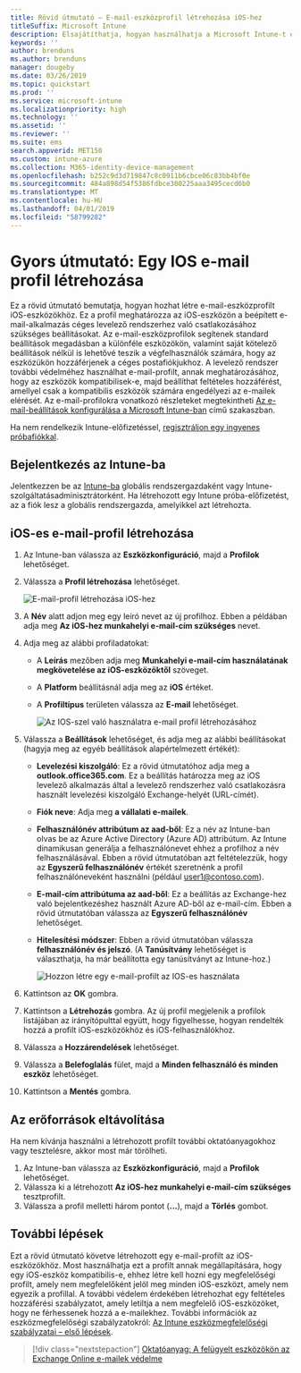 ```yaml
---
title: Rövid útmutató – E-mail-eszközprofil létrehozása iOS-hez
titleSuffix: Microsoft Intune
description: Elsajátíthatja, hogyan használhatja a Microsoft Intune-t e-mailes eszközprofil létrehozására, hogy az iOS-eszközök biztonságosan csatlakozhassanak a vállalati levelező rendszerhez.
keywords: ''
author: brenduns
ms.author: brenduns
manager: dougeby
ms.date: 03/26/2019
ms.topic: quickstart
ms.prod: ''
ms.service: microsoft-intune
ms.localizationpriority: high
ms.technology: ''
ms.assetid: ''
ms.reviewer: ''
ms.suite: ems
search.appverid: MET150
ms.custom: intune-azure
ms.collection: M365-identity-device-management
ms.openlocfilehash: b252c9d3d719847c8c0911b6cbce06c83bb4bf0e
ms.sourcegitcommit: 484a898d54f5386fdbce300225aaa3495cecd6b0
ms.translationtype: MT
ms.contentlocale: hu-HU
ms.lasthandoff: 04/01/2019
ms.locfileid: "58799282"
---
```

# <a name="quickstart-create-an-email-device-profile-for-ios"></a>Gyors útmutató: Egy IOS e-mail profil létrehozása

Ez a rövid útmutató bemutatja, hogyan hozhat létre e-mail-eszközprofilt iOS-eszközökhöz. Ez a profil meghatározza az iOS-eszközön a beépített e-mail-alkalmazás céges levelező rendszerhez való csatlakozásához szükséges beállításokat. Az e-mail-eszközprofilok segítenek standard beállítások megadásban a különféle eszközökön, valamint saját kötelező beállítások nélkül is lehetővé teszik a végfelhasználók számára, hogy az eszközükön hozzáférjenek a céges postafiókjukhoz. A levelező rendszer további védelméhez használhat e-mail-profilt, annak meghatározásához, hogy az eszközök kompatibilisek-e, majd beállíthat feltételes hozzáférést, amellyel csak a kompatibilis eszközök számára engedélyezi az e-mailek elérését. Az e-mail-profilokra vonatkozó részleteket megtekintheti [Az e-mail-beállítások konfigurálása a Microsoft Intune-ban](email-settings-configure.md) című szakaszban.

Ha nem rendelkezik Intune-előfizetéssel, [regisztráljon egy ingyenes próbafiókkal](free-trial-sign-up.md).

## <a name="sign-in-to-intune"></a>Bejelentkezés az Intune-ba

Jelentkezzen be az [Intune-ba](https://aka.ms/intuneportal) globális rendszergazdaként vagy Intune-szolgáltatásadminisztrátorként. Ha létrehozott egy Intune próba-előfizetést, az a fiók lesz a globális rendszergazda, amelyikkel azt létrehozta.

## <a name="create-an-ios-email-profile"></a>iOS-es e-mail-profil létrehozása
1. Az Intune-ban válassza az **Eszközkonfiguráció**, majd a **Profilok** lehetőséget.
2. Válassza a **Profil létrehozása** lehetőséget.
   
   ![E-mail-profil létrehozása iOS-hez](media/quickstart-email-profile/ios-create-profile.png)

3. A **Név** alatt adjon meg egy leíró nevet az új profilhoz. Ebben a példában adja meg **Az iOS-hez munkahelyi e-mail-cím szükséges** nevet.
4. Adja meg az alábbi profiladatokat:
   - A **Leírás** mezőben adja meg **Munkahelyi e-mail-cím használatának megkövetelése az iOS-eszközöktől** szöveget.
   - A **Platform** beállításnál adja meg az **iOS** értéket.
   - A **Profiltípus** területen válassza az **E-mail** lehetőséget.
    
     ![Az IOS-szel való használatra e-mail profil létrehozásához](media/quickstart-email-profile/ios-email-profile-name.png)

5. Válassza a **Beállítások** lehetőséget, és adja meg az alábbi beállításokat (hagyja meg az egyéb beállítások alapértelmezett értékét):
   - **Levelezési kiszolgáló**: Ez a rövid útmutatóhoz adja meg a **outlook.office365.com**. Ez a beállítás határozza meg az iOS levelező alkalmazás által a levelező rendszerhez való csatlakozásra használt levelezési kiszolgáló Exchange-helyét (URL-címét).
   - **Fiók neve**: Adja meg **a vállalati e-mailek**.
   - **Felhasználónév attribútum az aad-ből**: Ez a név az Intune-ban olvas be az Azure Active Directory (Azure AD) attribútum. Az Intune dinamikusan generálja a felhasználónevet ehhez a profilhoz a név felhasználásával. Ebben a rövid útmutatóban azt feltételezzük, hogy az **Egyszerű felhasználónév** értékét szeretnénk a profil felhasználóneveként használni (például user1@contoso.com).
   - **E-mail-cím attribútuma az aad-ből**: Ez a beállítás az Exchange-hez való bejelentkezéshez használt Azure AD-ből az e-mail-cím. Ebben a rövid útmutatóban válassza az **Egyszerű felhasználónév** lehetőséget.
   - **Hitelesítési módszer**: Ebben a rövid útmutatóban válassza **felhasználónév és jelszó**. (A **Tanúsítvány** lehetőséget is választhatja, ha már beállította egy tanúsítványt az Intune-hoz.)
    
     ![Hozzon létre egy e-mail-profilt az IOS-es használata](media/quickstart-email-profile/ios-email-profile.png)

6. Kattintson az **OK** gombra.
7. Kattintson a **Létrehozás** gombra. Az új profil megjelenik a profilok listájában az irányítópulttal együtt, hogy figyelhesse, hogyan rendelték hozzá a profilt iOS-eszközökhöz és iOS-felhasználókhoz.
8. Válassza a **Hozzárendelések** lehetőséget.
9. Válassza a **Belefoglalás** fület, majd a **Minden felhasználó és minden eszköz** lehetőséget. 
10. Kattintson a **Mentés** gombra.

## <a name="clean-up-resources"></a>Az erőforrások eltávolítása
Ha nem kívánja használni a létrehozott profilt további oktatóanyagokhoz vagy tesztelésre, akkor most már törölheti.
1. Az Intune-ban válassza az **Eszközkonfiguráció**, majd a **Profilok** lehetőséget.
2. Válassza ki a létrehozott **Az iOS-hez munkahelyi e-mail-cím szükséges** tesztprofilt.
3. Válassza a profil melletti három pontot (**...**), majd a **Törlés** gombot.

## <a name="next-steps"></a>További lépések

Ezt a rövid útmutató követve létrehozott egy e-mail-profilt az iOS-eszközökhöz. Most használhatja ezt a profilt annak megállapítására, hogy egy iOS-eszköz kompatibilis-e, ehhez létre kell hozni egy megfelelőségi profilt, amely nem megfelelőként jelöl meg minden iOS-eszközt, amely nem egyezik a profillal. A további védelem érdekében létrehozhat egy feltételes hozzáférési szabályzatot, amely letiltja a nem megfelelő iOS-eszközöket, hogy ne férhessenek hozzá a e-mailekhez. További információk az eszközmegfelelőségi szabályzatokról: [Az Intune eszközmegfelelőségi szabályzatai – első lépések](device-compliance-get-started.md).

> [!div class="nextstepaction"]
> [Oktatóanyag: A felügyelt eszközökön az Exchange Online e-mailek védelme](tutorial-protect-email-on-enrolled-devices.md)
